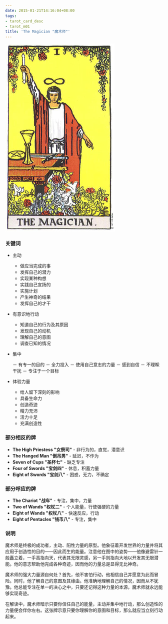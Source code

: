 ```yaml
---
date: 2015-01-21T14:16:04+08:00
tags: 
- tarot_card_desc
- tarot_m01
title: 'The Magician "魔术师"'
---
```


![](/img/tarot/big/maj01.jpg)

<!--more-->

### 关键词

+ 主动

  - 做应当完成的事
  - 发挥自己的潜力
  - 实现某种构想
  - 实践自己宣扬的
  - 实施计划
  - 产生神奇的结果
  - 发挥自己的才干

+ 有意识地行动

  - 知道自己的行为及其原因
  - 发现自己的动机
  - 理解自己的意图
  - 调查已知的情况

+ 集中

  － 有专一的目的
  － 全力投入
  － 使用自己意志的力量
  － 感到自信
  － 不理睬干扰
  － 专注于一个目标

+ 体验力量

  - 给人留下深刻的影响
  - 具备生命力
  - 创造奇迹
  - 精力充沛
  - 活力十足
  - 充满创造性

### 部分相反的牌

+ **The High Priestess "女祭司"** - 非行为的，直觉，潜意识
+ **The Hanged Man "倒吊男"** - 延迟，不作为
+ **Seven of Cups "圣杯七"** - 缺乏专注
+ **Four of Swords "宝剑四"** - 休息，积蓄力量
+ **Eight of Swords "宝剑八"** - 困惑，无力，不确定



### 部分呼应的牌

+ **The Chariot "战车"** - 专注，集中，力量
+ **Two of Wands "权杖二"** - 个人能量，行使强硬的力量
+ **Eight of Wands "权杖八"** - 快速反应，行动
+ **Eight of Pentacles "钱币八"** - 专注，集中

### 说明

魔术师是终极的成功者，主动、阳性力量的原型。他象征着开发世界的力量并将其应用于创造性的目的——因此而生的能量。注意他在图中的姿势——他像避雷针一般矗立着，一手高指向天，代表其无限灵感，另一手则指向大地以开发其无限潜能。他的意志帮助他完成各种奇迹，因而他的力量总是显得无比神奇。

魔术师的强大力量源自何处？首先，他不害怕行动，他相信自己并愿意为此而冒险。同时，他了解自己的意图及其缘由。他准确地理解自己的情况，因而从不犹豫。他总能专注在单一的决心之中，只要还记得这种力量的本源，魔术师就永远能够实现奇迹。

在解读中，魔术师暗示只要你信任自己的能量，主动并集中地行动，那么创造性的力量便会伴你左右。这张牌示意只要你理解你的意图和目标，那么就应当立刻行动起来。
